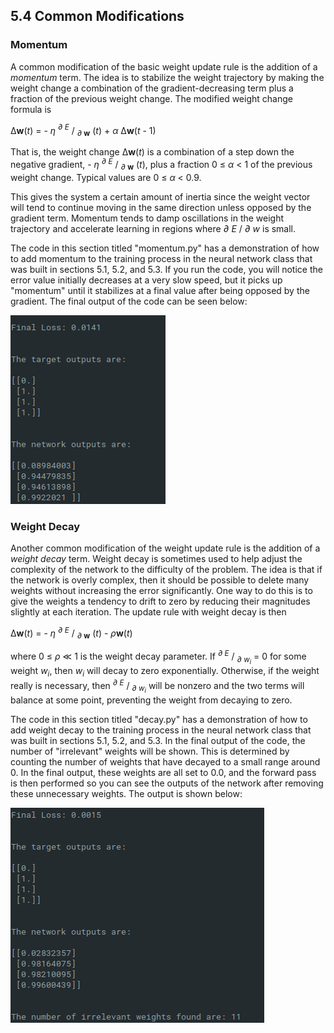 ## 5.4 Common Modifications

### Momentum

A common modification of the basic weight update rule is the addition of a <i>momentum</i> term. The idea is to stabilize the
weight trajectory by making the weight change a combination of the gradient-decreasing term plus a fraction of the previous
weight change. The modified weight change formula is

Δ<b>w</b>(<i>t</i>) = - <i>η</i> <i><sup>∂ E</sup></i> / <sub><i>∂</i> <b>w</b></sub> (<i>t</i>) + <i>α</i> Δ<b>w</b>(<i>t
</i> - 1)

That is, the weight change Δ<b>w</b>(<i>t</i>) is a combination of a step down the negative gradient, -
<i>η</i> <i><sup>∂ E</sup></i> / <sub><i>∂</i> <b>w</b></sub> (<i>t</i>), plus a fraction 0 ≤ <i>α</i> < 1 of the previous
weight change. Typical values are 0 ≤ <i>α</i> < 0.9.

This gives the system a certain amount of inertia since the weight vector will tend to continue moving in the same direction
unless opposed by the gradient term. Momentum tends to damp oscillations in the weight trajectory and accelerate learning in
regions where <i>∂ E</i> / <i>∂ w</i> is small.

The code in this section titled "momentum.py" has a demonstration of how to add momentum to the training process in the
neural network class that was built in sections 5.1, 5.2, and 5.3. If you run the code, you will notice the error value
initially decreases at a very slow speed, but it picks up "momentum" until it stabilizes at a final value after being
opposed by the gradient. The final output of the code can be seen below:

![Graphs](https://github.com/jlehett/Neural-Smithing/blob/master/5.%20Back-Propagation/5.4%20Common%20Modifications/images/1.png)

### Weight Decay

Another common modification of the weight update rule is the addition of a <i>weight decay</i> term. Weight decay is sometimes
used to help adjust the complexity of the network to the difficulty of the problem. The idea is that if the network is overly
complex, then it should be possible to delete many weights without increasing the error significantly. One way to do this is
to give the weights a tendency to drift to zero by reducing their magnitudes slightly at each iteration. The update rule with
weight decay is then

Δ<b>w</b>(<i>t</i>) = - <i>η</i> <i><sup>∂ E</sup></i> / <sub><i>∂</i> <b>w</b></sub> (<i>t</i>) - <i>ρ</i><b>w</b>(<i>t</i>)

where 0 ≤ <i>ρ</i> ≪ 1 is the weight decay parameter. If <i><sup>∂ E</sup></i> / <i><sub>∂ w<sub>i</sub></sub></i> = 0
for some weight <i>w<sub>i</sub></i>, then <i>w<sub>i</sub></i> will decay to zero exponentially. Otherwise, if the weight
really is necessary, then <i><sup>∂ E</sup></i> / <i><sub>∂ w<sub>i</sub></sub></i> will be nonzero and the two terms will
balance at some point, preventing the weight from decaying to zero.

The code in this section titled "decay.py" has a demonstration of how to add weight decay to the training process in the
neural network class that was built in sections 5.1, 5.2, and 5.3. In the final output of the code, the number of 
"irrelevant" weights will be shown. This is determined by counting the number of weights that have decayed to a small range
around 0. In the final output, these weights are all set to 0.0, and the forward pass is then performed so you can see the
outputs of the network after removing these unnecessary weights. The output is shown below:

![Graphs](https://github.com/jlehett/Neural-Smithing/blob/master/5.%20Back-Propagation/5.4%20Common%20Modifications/images/2.png)
